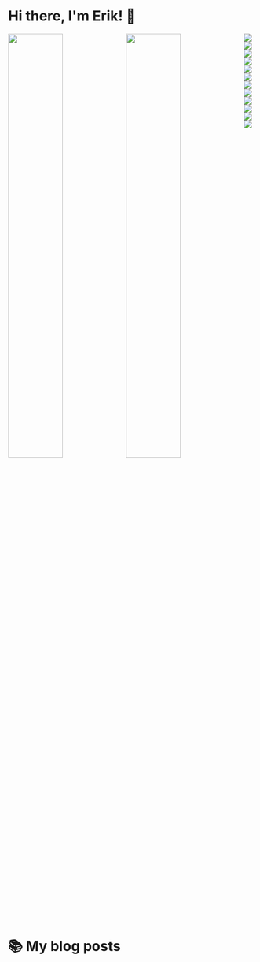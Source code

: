 # Hi there, I'm Erik! 👋

<img align="left" width="47%" src="https://github-readme-stats.vercel.app/api?username=Vikingu-del&theme=dark&show_icons=true" />

<img align="left" width="47%" src="https://github-readme-stats.vercel.app/api/top-langs/?username=Vikingu-del&layout=compact" />

<img align="left" src="https://img.shields.io/badge/Wordpress-21759B?style=for-the-badge&logo=wordpress&logoColor=white /">

<img align="left" src="https://img.shields.io/badge/MySQL-005C84?style=for-the-badge&logo=mysql&logoColor=white" />

<img align="left" src="https://img.shields.io/badge/Bootstrap-563D7C?style=for-the-badge&logo=bootstrap&logoColor=white" />

<img align="left" src="https://img.shields.io/badge/HTML5-E34F26?style=for-the-badge&logo=html5&logoColor=white" />

<img align="left" src="https://img.shields.io/badge/JavaScript-323330?style=for-the-badge&logo=javascript&logoColor=F7DF1E" />

<img align="left" src="https://img.shields.io/badge/CSS3-1572B6?style=for-the-badge&logo=css3&logoColor=white" />

<img align="left" src="https://img.shields.io/badge/Sass-CC6699?style=for-the-badge&logo=sass&logoColor=white" />

<img align="left" src="https://img.shields.io/badge/Shell_Script-121011?style=for-the-badge&logo=gnu-bash&logoColor=white" />

<img align="left" src="https://img.shields.io/badge/Tailwind_CSS-38B2AC?style=for-the-badge&logo=tailwind-css&logoColor=white" />

<img align="left" src="https://img.shields.io/badge/Xampp-F37623?style=for-the-badge&logo=xampp&logoColor=white" />

<img align="left" src="https://img.shields.io/badge/C-00599C?style=for-the-badge&logo=c&logoColor=white" />

<img align="left" src="https://img.shields.io/badge/Python-FFD43B?style=for-the-badge&logo=python&logoColor=blue" />

<br>

#  📚 My blog posts
<!-- BLOG-POST-LIST:START -->
<!-- BLOG-POST-LIST:END -->